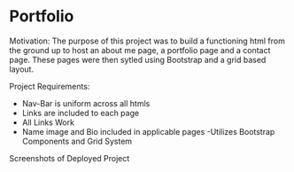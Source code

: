 # Portfolio

Motivation:  The purpose of this project was to build a functioning html from the ground up to host an about me page, a portfolio page and a contact page.  These pages were then sytled using Bootstrap and 
a grid based layout.

Project Requirements:

- Nav-Bar is uniform across all htmls
- Links are included to each page
- All Links Work
- Name image and Bio included in applicable pages
-Utilizes Bootstrap Components and Grid System

Screenshots of Deployed Project



 


 